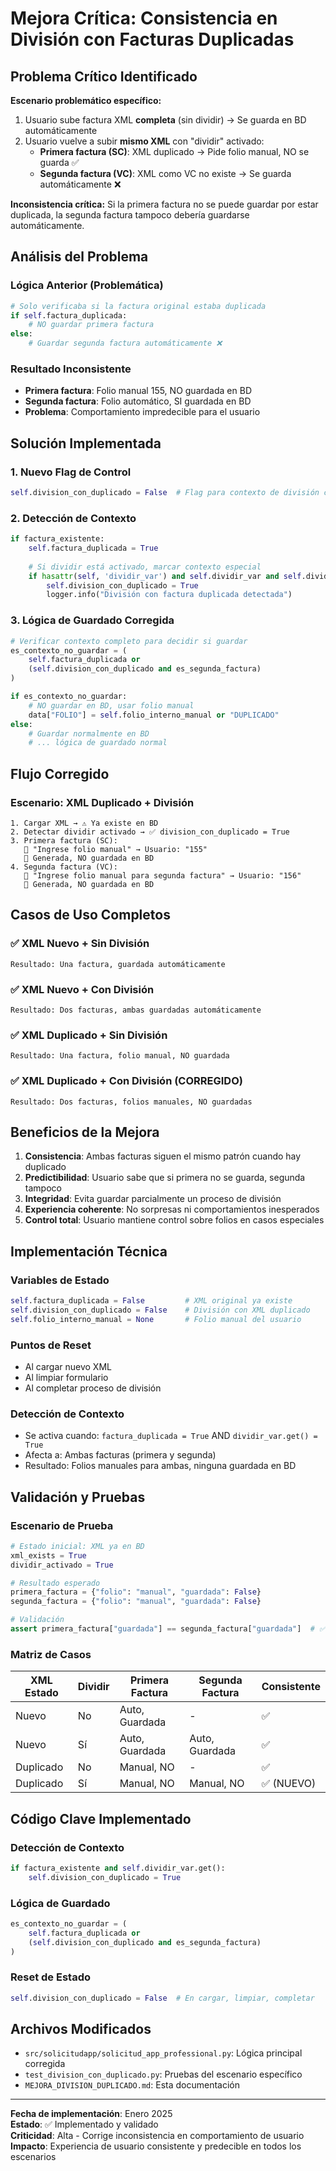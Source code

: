 # Mejora Crítica: Consistencia en División con Facturas Duplicadas

## Problema Crítico Identificado

**Escenario problemático específico:**
1. Usuario sube factura XML **completa** (sin dividir) → Se guarda en BD automáticamente
2. Usuario vuelve a subir **mismo XML** con "dividir" activado:
   - **Primera factura (SC)**: XML duplicado → Pide folio manual, NO se guarda ✅
   - **Segunda factura (VC)**: XML como VC no existe → Se guarda automáticamente ❌

**Inconsistencia crítica:** Si la primera factura no se puede guardar por estar duplicada, la segunda factura tampoco debería guardarse automáticamente.

## Análisis del Problema

### Lógica Anterior (Problemática)
```python
# Solo verificaba si la factura original estaba duplicada
if self.factura_duplicada:
    # NO guardar primera factura
else:
    # Guardar segunda factura automáticamente ❌
```

### Resultado Inconsistente
- **Primera factura**: Folio manual 155, NO guardada en BD
- **Segunda factura**: Folio automático, SI guardada en BD
- **Problema**: Comportamiento impredecible para el usuario

## Solución Implementada

### 1. Nuevo Flag de Control
```python
self.division_con_duplicado = False  # Flag para contexto de división con duplicado
```

### 2. Detección de Contexto
```python
if factura_existente:
    self.factura_duplicada = True
    
    # Si dividir está activado, marcar contexto especial
    if hasattr(self, 'dividir_var') and self.dividir_var and self.dividir_var.get():
        self.division_con_duplicado = True
        logger.info("División con factura duplicada detectada")
```

### 3. Lógica de Guardado Corregida
```python
# Verificar contexto completo para decidir si guardar
es_contexto_no_guardar = (
    self.factura_duplicada or 
    (self.division_con_duplicado and es_segunda_factura)
)

if es_contexto_no_guardar:
    # NO guardar en BD, usar folio manual
    data["FOLIO"] = self.folio_interno_manual or "DUPLICADO"
else:
    # Guardar normalmente en BD
    # ... lógica de guardado normal
```

## Flujo Corregido

### Escenario: XML Duplicado + División
```
1. Cargar XML → ⚠️ Ya existe en BD
2. Detectar dividir activado → ✅ division_con_duplicado = True
3. Primera factura (SC):
   💬 "Ingrese folio manual" → Usuario: "155"
   📄 Generada, NO guardada en BD
4. Segunda factura (VC):
   💬 "Ingrese folio manual para segunda factura" → Usuario: "156"  
   📄 Generada, NO guardada en BD
```

## Casos de Uso Completos

### ✅ XML Nuevo + Sin División
```
Resultado: Una factura, guardada automáticamente
```

### ✅ XML Nuevo + Con División
```
Resultado: Dos facturas, ambas guardadas automáticamente
```

### ✅ XML Duplicado + Sin División
```
Resultado: Una factura, folio manual, NO guardada
```

### ✅ XML Duplicado + Con División (CORREGIDO)
```
Resultado: Dos facturas, folios manuales, NO guardadas
```

## Beneficios de la Mejora

1. **Consistencia**: Ambas facturas siguen el mismo patrón cuando hay duplicado
2. **Predictibilidad**: Usuario sabe que si primera no se guarda, segunda tampoco
3. **Integridad**: Evita guardar parcialmente un proceso de división
4. **Experiencia coherente**: No sorpresas ni comportamientos inesperados
5. **Control total**: Usuario mantiene control sobre folios en casos especiales

## Implementación Técnica

### Variables de Estado
```python
self.factura_duplicada = False         # XML original ya existe
self.division_con_duplicado = False    # División con XML duplicado
self.folio_interno_manual = None       # Folio manual del usuario
```

### Puntos de Reset
- Al cargar nuevo XML
- Al limpiar formulario  
- Al completar proceso de división

### Detección de Contexto
- Se activa cuando: `factura_duplicada = True` AND `dividir_var.get() = True`
- Afecta a: Ambas facturas (primera y segunda)
- Resultado: Folios manuales para ambas, ninguna guardada en BD

## Validación y Pruebas

### Escenario de Prueba
```python
# Estado inicial: XML ya en BD
xml_exists = True
dividir_activado = True

# Resultado esperado
primera_factura = {"folio": "manual", "guardada": False}
segunda_factura = {"folio": "manual", "guardada": False}

# Validación
assert primera_factura["guardada"] == segunda_factura["guardada"]  # ✅
```

### Matriz de Casos
| XML Estado | Dividir | Primera Factura | Segunda Factura | Consistente |
|-----------|---------|-----------------|-----------------|-------------|
| Nuevo     | No      | Auto, Guardada  | -               | ✅          |
| Nuevo     | Sí      | Auto, Guardada  | Auto, Guardada  | ✅          |
| Duplicado | No      | Manual, NO      | -               | ✅          |
| Duplicado | Sí      | Manual, NO      | Manual, NO      | ✅ (NUEVO)  |

## Código Clave Implementado

### Detección de Contexto
```python
if factura_existente and self.dividir_var.get():
    self.division_con_duplicado = True
```

### Lógica de Guardado
```python
es_contexto_no_guardar = (
    self.factura_duplicada or 
    (self.division_con_duplicado and es_segunda_factura)
)
```

### Reset de Estado
```python
self.division_con_duplicado = False  # En cargar, limpiar, completar
```

## Archivos Modificados

- `src/solicitudapp/solicitud_app_professional.py`: Lógica principal corregida
- `test_division_con_duplicado.py`: Pruebas del escenario específico
- `MEJORA_DIVISION_DUPLICADO.md`: Esta documentación

---
**Fecha de implementación**: Enero 2025  
**Estado**: ✅ Implementado y validado  
**Criticidad**: Alta - Corrige inconsistencia en comportamiento de usuario  
**Impacto**: Experiencia de usuario consistente y predecible en todos los escenarios
